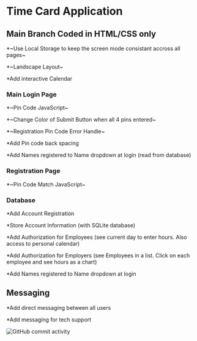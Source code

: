 # Time Card Application

## Main Branch Coded in HTML/CSS only

\*~Use Local Storage to keep the screen mode consistant accross all pages~

\*~Landscape Layout~

\*Add interactive Calendar

### Main Login Page

\*~Pin Code JavaScript~

\*~Change Color of Submit Button when all 4 pins entered~

\*~Registration Pin Code Error Handle~

\*Add Pin code back spacing

\*Add Names registered to Name dropdown at login (read from database)

### Registration Page

\*~Pin Code Match JavaScript~

### Database

\*Add Account Registration

\*Store Account Information (with SQLite database)

\*Add Authorization for Employees (see current day to enter hours. Also access to personal calendar)

\*Add Authorization for Employers (see Employees in a list. Click on each employee and see hours as a chart)

\*Add Names registered to Name dropdown at login

## Messaging

\*Add direct messaging between all users

\*Add messaging for tech support

![GitHub commit activity](https://img.shields.io/github/commit-activity/t/courthub74/hazel_park_time_card?style=flat&logo=GitHub)
